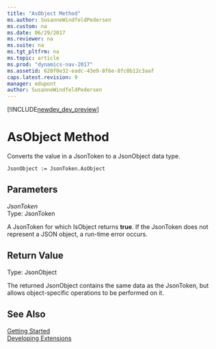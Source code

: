 ```yaml
---
title: "AsObject Method"
ms.author: SusanneWindfeldPedersen
ms.custom: na
ms.date: 06/29/2017
ms.reviewer: na
ms.suite: na
ms.tgt_pltfrm: na
ms.topic: article
ms.prod: "dynamics-nav-2017"
ms.assetid: 620f0e32-eadc-43e9-8f6e-8fc0b12c3aaf
caps.latest.revision: 9
manager: edupont
author: SusanneWindfeldPedersen
---
```


[!INCLUDE[newdev_dev_preview](../includes/newdev_dev_preview.md)]

# AsObject Method

Converts the value in a JsonToken to a JsonObject data type.

```
JsonObject := JsonToken.AsObject
```

## Parameters
*JsonToken*  
Type: JsonToken

A JsonToken for which IsObject returns **true**. If the JsonToken does not represent a JSON object, a run-time error occurs.

## Return Value
Type: JsonObject

The returned JsonObject contains the same data as the JsonToken, but allows object-specific operations to be performed on it.

## See Also
[Getting Started](../devenv-get-started.md)  
[Developing Extensions](../devenv-dev-overview.md)
